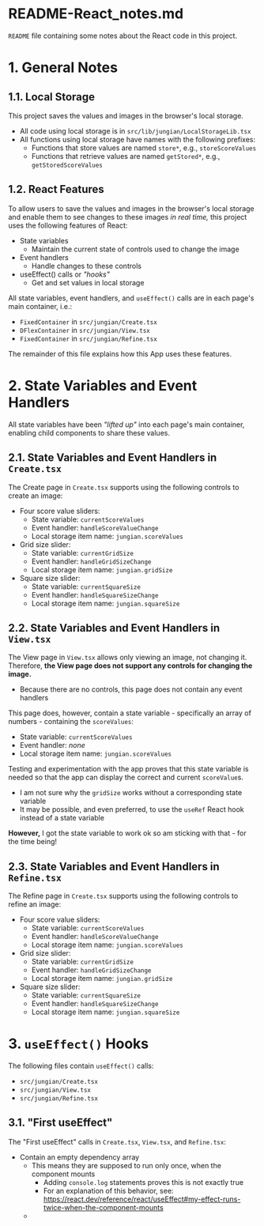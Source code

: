 
# README-React_notes.md

`README` file containing some notes about the React code in this project.

# 1. General Notes

## 1.1. Local Storage

This project saves the values and images in the browser's local storage.

- All code using local storage is in `src/lib/jungian/LocalStorageLib.tsx`
- All functions using local storage have names with the following prefixes:
  - Functions that store values are named `store*`, e.g., `storeScoreValues`
  - Functions that retrieve values are named `getStored*`, e.g., `getStoredScoreValues`

## 1.2. React Features

To allow users to save the values and images in the browser's local storage and
enable them to see changes to these images *in real time,* this project uses the
following features of React:

- State variables
  - Maintain the current state of controls used to change the image
- Event handlers
  - Handle changes to these controls
- useEffect() calls or *"hooks"*
  - Get and set values in local storage

All state variables, event handlers, and `useEffect()` calls are in each page's
main container, i.e.:

- `FixedContainer` in `src/jungian/Create.tsx`
- `DFlexContainer` in `src/jungian/View.tsx`
- `FixedContainer` in `src/jungian/Refine.tsx`

The remainder of this file explains how this App uses these features.

# 2. State Variables and Event Handlers

All state variables have been *"lifted up"* into each page's main container,
enabling child components to share these values.

## 2.1. State Variables and Event Handlers in `Create.tsx`

The Create page in `Create.tsx` supports using the following controls to create an image:

- Four score value sliders:
  - State variable: `currentScoreValues`
  - Event handler: `handleScoreValueChange`
  - Local storage item name: `jungian.scoreValues`
- Grid size slider:
  - State variable: `currentGridSize`
  - Event handler: `handleGridSizeChange`
  - Local storage item name: `jungian.gridSize`
- Square size slider:
  - State variable: `currentSquareSize`
  - Event handler: `handleSquareSizeChange`
  - Local storage item name: `jungian.squareSize`

## 2.2. State Variables and Event Handlers in `View.tsx`

The View page in `View.tsx` allows only viewing an image, not changing it.
Therefore, **the View page does not support any controls for changing the image.**

- Because there are no controls, this page does not contain any event handlers

This page does, however, contain a state variable - specifically an array of numbers -
containing the `scoreValues`:

- State variable: `currentScoreValues`
- Event handler: *none*
- Local storage item name: `jungian.scoreValues`

Testing and experimentation with the app proves that this state variable is needed so
that the app can display the correct and current `scoreValue`s.

- I am not sure why the `gridSize` works without a corresponding state variable
- It may be possible, and even preferred, to use the `useRef` React hook instead of a state variable

**However,** I got the state variable to work ok so am sticking with that - for the time being!

## 2.3. State Variables and Event Handlers in `Refine.tsx`

The Refine page in `Create.tsx` supports using the following controls to refine an image:

- Four score value sliders:
  - State variable: `currentScoreValues`
  - Event handler: `handleScoreValueChange`
  - Local storage item name: `jungian.scoreValues`
- Grid size slider:
  - State variable: `currentGridSize`
  - Event handler: `handleGridSizeChange`
  - Local storage item name: `jungian.gridSize`
- Square size slider:
  - State variable: `currentSquareSize`
  - Event handler: `handleSquareSizeChange`
  - Local storage item name: `jungian.squareSize`

# 3. `useEffect()` Hooks

The following files contain `useEffect()` calls:

- `src/jungian/Create.tsx`
- `src/jungian/View.tsx`
- `src/jungian/Refine.tsx`

## 3.1. "First useEffect"

The "First useEffect" calls in `Create.tsx`, `View.tsx`, and `Refine.tsx`:

- Contain an empty dependency array
  - This means they are supposed to run only once, when the component mounts
    - Adding `console.log` statements proves this is not exactly true
    - For an explanation of this behavior, see:
      https://react.dev/reference/react/useEffect#my-effect-runs-twice-when-the-component-mounts
  - 

